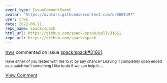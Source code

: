 ```yaml
---
event_type: IssueCommentEvent
avatar: "https://avatars.githubusercontent.com/u/660149?"
user: trws
date: 2022-08-11
repo_name: spack/spack
html_url: https://github.com/spack/spack/pull/31661
repo_url: https://github.com/spack/spack
---
```


<a href='https://github.com/trws' target='_blank'>trws</a> commented on issue <a href='https://github.com/spack/spack/pull/31661' target='_blank'>spack/spack#31661</a>.

<small>Have either of you tested with the 15 rc by any chance? Leaving it completely open ended as a patch isn't something I like to do if we can help it....</small>

<a href='https://github.com/spack/spack/pull/31661' target='_blank'>View Comment</a>